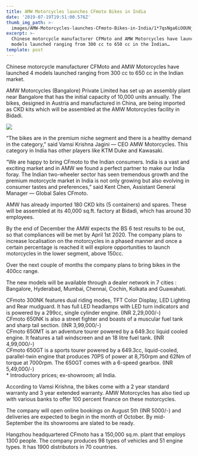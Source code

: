```yaml
---
title: AMW Motorcycles launches CFmoto Bikes in India
date: '2019-07-19T19:51:00.576Z'
thumb_img_path: >-
  images/AMW-Motorcycles-launches-CFmoto-Bikes-in-India/1*7qsNga6iOOUNjRQOvNfRDw.jpeg
excerpt: >-
  Chinese motorcycle manufacturer CFMoto and AMW Motorcycles have launched 4
  models launched ranging from 300 cc to 650 cc in the Indian…
template: post
---
```

Chinese motorcycle manufacturer CFMoto and AMW Motorcycles have launched 4 models launched ranging from 300 cc to 650 cc in the Indian market.

AMW Motorcycles (Bangalore) Private Limited has set up an assembly plant near Bangalore that has the initial capacity of 10,000 units annually. The bikes, designed in Austria and manufactured in China, are being imported as CKD kits which will be assembled at the AMW Motorcycles facility in Bidadi.

![](/images/AMW-Motorcycles-launches-CFmoto-Bikes-in-India/1*7qsNga6iOOUNjRQOvNfRDw.jpeg)

“The bikes are in the premium niche segment and there is a healthy demand in the category,” said Vamsi Krishna Jagini — CEO AMW Motorcycles. This category in India has other players like KTM Duke and Kawasaki.

“We are happy to bring CFmoto to the Indian consumers. India is a vast and exciting market and in AMW we found a perfect partner to make our India foray. The Indian two-wheeler sector has seen tremendous growth and the premium motorcycle market in India is not only growing but also evolving in consumer tastes and preferences,” said Kent Chen, Assistant General Manager — Global Sales CFmoto.

AMW has already imported 180 CKD kits (5 containers) and spares. These will be assembled at its 40,000 sq.ft. factory at Bidadi, which has around 30 employees.

By the end of December the AMW expects the BS 6 test results to be out, so that compliances will be met by April 1st 2020. The company plans to increase localisation on the motorcycles in a phased manner and once a certain percentage is reached it will explore opportunities to launch motorcycles in the lower segment, above 150cc.

Over the next couple of months the company plans to bring bikes in the 400cc range.

The new models will be available through a dealer network in 7 cities : Bangalore, Hyderabad, Mumbai, Chennai, Cochin, Kolkata and Guawahati.

CFmoto 300NK features dual riding modes, TFT Color Display, LED Lighting and Rear mudguard. It has full LED headlamps with LED turn indicators and is powered by a 299cc, single cylinder engine. (INR 2,29,000/-)  
CFmoto 650NK is also a street fighter and boasts of a muscular fuel tank and sharp tail section. (INR 3,99,000/-)  
CFmoto 650MT is an adventure tourer powered by a 649.3cc liquid cooled engine. It features a tall windscreen and an 18 litre fuel tank. (INR 4,99,000/-)  
CFmoto 650GT is a sports tourer powered by a 649.3cc, liquid-cooled, parallel-twin engine that produces 70PS of power at 8,750rpm and 62Nm of torque at 7000rpm. The 650GT comes with a 6-speed gearbox. (INR 5,49,000/-)  
\* Introductory prices; ex-showroom; all India.

According to Vamsi Krishna, the bikes come with a 2 year standard warranty and 3 year extended warranty. AMW Motorcycles has also tied up with various banks to offer 100 percent finance on these motorcycles.

The company will open online bookings on August 5th (INR 5000/-) and deliveries are expected to begin in the month of October. By mid-September the its showrooms are slated to be ready.

Hangzhou headquartered CFmoto has a 150,000 sq.m. plant that employs 1300 people. The company produces 98 types of vehicles and 51 engine types. It has 1900 distributors in 70 countries.
